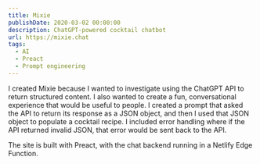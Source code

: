 ```yaml
---
title: Mixie
publishDate: 2020-03-02 00:00:00
description: ChatGPT-powered cocktail chatbot
url: https://mixie.chat
tags:
  - AI
  - Preact
  - Prompt engineering
---
```


I created Mixie because I wanted to investigate using the ChatGPT API to return
structured content. I also wanted to create a fun, conversational experience
that would be useful to people. I created a prompt that asked the API to return
its response as a JSON object, and then I used that JSON object to populate a
cocktail recipe. I included error handling where if the API returned invalid
JSON, that error would be sent back to the API.

The site is built with Preact, with the chat backend running in a Netlify Edge
Function.
